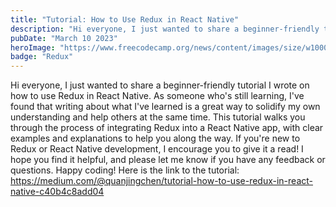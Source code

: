```yaml
---
title: "Tutorial: How to Use Redux in React Native"
description: "Hi everyone, I just wanted to share a beginner-friendly tutorial I wrote on how to use Redux in React Native."
pubDate: "March 10 2023"
heroImage: "https://www.freecodecamp.org/news/content/images/size/w1000/2022/06/2.png"
badge: "Redux"
---
```


Hi everyone, I just wanted to share a beginner-friendly tutorial I wrote on how to use Redux in React Native. As someone who's still learning, I've found that writing about what I've learned is a great way to solidify my own understanding and help others at the same time. This tutorial walks you through the process of integrating Redux into a React Native app, with clear examples and explanations to help you along the way. If you're new to Redux or React Native development, I encourage you to give it a read! I hope you find it helpful, and please let me know if you have any feedback or questions. Happy coding! Here is the link to the tutorial: https://medium.com/@quanjingchen/tutorial-how-to-use-redux-in-react-native-c40b4c8add04